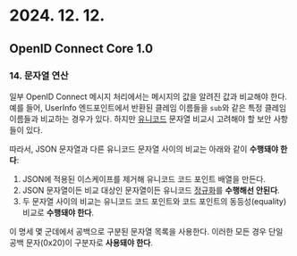 # 2024. 12. 12.

## OpenID Connect Core 1.0

### 14. 문자열 연산

일부 OpenID Connect 메시지 처리에서는 메시지의 값을 알려진 값과 비교해야 한다. 예를 들어, UserInfo 엔드포인트에서 반환된 클레임 이름들을 `sub`와 같은 특정 클레임 이름들과 비교하는 경우가 있다. 하지만 [유니코드][unicode] 문자열 비교시 고려해야 할 보안 사항들이 있다.

따라서, JSON 문자열과 다른 유니코드 문자열 사이의 비교는 아래와 같이 **수행돼야 한다**:

1. JSON에 적용된 이스케이프를 제거해 유니코드 코드 포인트 배열을 만든다.
2. JSON 문자열이든 비교 대상인 문자열이든 유니코드 [정규화][unicode-annex-15]를 **수행해선 안된다**.
3. 두 문자열 사이의 비교는 유니코드 코드 포인트와 코드 포인트의 동등성(equality) 비교로 **수행돼야 한다**.

이 명세 몇 군데에서 공백으로 구분된 문자열 목록을 사용한다. 이러한 모든 경우 단일 공백 문자(0x20)이 구분자로 **사용돼야 한다**.



[unicode]: https://www.unicode.org/versions/Unicode16.0.0/
[unicode-annex-15]: https://www.unicode.org/reports/tr15/